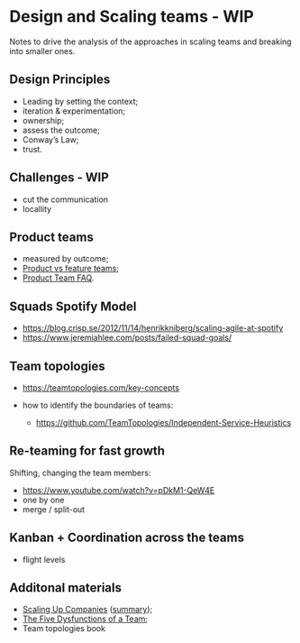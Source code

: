 # Design and Scaling teams - WIP

Notes to drive the analysis of the approaches in scaling teams and breaking into smaller ones.

## Design Principles

- Leading by setting the context;
- iteration & experimentation;
- ownership;
- assess the outcome;
- Conway’s Law;
- trust.

## Challenges - WIP

- cut the communication
- locallity

## Product teams

- measured by outcome;
- [Product vs feature teams](https://www.svpg.com/product-vs-feature-teams/);
- [Product Team FAQ](https://www.svpg.com/product-team-faq/).

## Squads Spotify Model

- https://blog.crisp.se/2012/11/14/henrikkniberg/scaling-agile-at-spotify
- https://www.jeremiahlee.com/posts/failed-squad-goals/

## Team topologies

- https://teamtopologies.com/key-concepts
- how to identify the boundaries of teams:

  - https://github.com/TeamTopologies/Independent-Service-Heuristics

## Re-teaming for fast growth

Shifting, changing the team members:

- https://www.youtube.com/watch?v=pDkM1-QeW4E
- one by one
- merge / split-out

## Kanban + Coordination across the teams

- flight levels

## Additonal materials

- [Scaling Up Companies](https://www.amazon.com/Scaling-Up-Companies-Rockefeller-Habits/dp/0986019526) ([summary](http://scaling4growth.com/wp-content/uploads/2015/10/Scaling-Up.pdf));
- [The Five Dysfunctions of a Team](https://www.tablegroup.com/topics-and-resources/teamwork-5-dysfunctions/);
- Team topologies book
